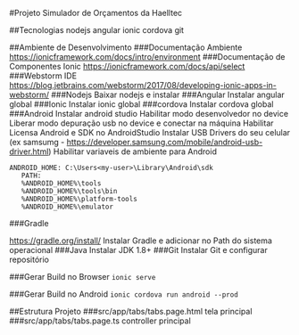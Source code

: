 #Projeto
Simulador de Orçamentos da Haelltec

##Tecnologias
nodejs
angular
ionic
cordova
git

##Ambiente de Desenvolvimento
###Documentação Ambiente
https://ionicframework.com/docs/intro/environment
###Documentação de Componentes Ionic
https://ionicframework.com/docs/api/select
###Webstorm IDE
https://blog.jetbrains.com/webstorm/2017/08/developing-ionic-apps-in-webstorm/
###Nodejs
Baixar nodejs e instalar
###Angular
Instalar angular global
###Ionic
Instalar ionic global
###cordova
Instalar cordova global
###Android
Instalar android studio
Habilitar modo desenvolvedor no device 
Liberar modo depuração usb no device e conectar na máquina
Habilitar Licensa Android e SDK no AndroidStudio
Instalar USB Drivers do seu celular (ex samsumg - https://developer.samsung.com/mobile/android-usb-driver.html)
Habilitar variaveis de ambiente para Android
```
ANDROID_HOME: C:\Users<my-user>\Library\Android\sdk
   PATH:
   %ANDROID_HOME%\tools
   %ANDROID_HOME%\tools\bin
   %ANDROID_HOME%\platform-tools
   %ANDROID_HOME%\emulator
```

###Gradle

https://gradle.org/install/
Instalar Gradle e adicionar no Path do sistema operacional
###Java
Instalar JDK 1.8+
###Git
Instalar Git e configurar repositório

###Gerar Build no Browser
```ionic serve```

###Gerar Build no Android
```ionic cordova run android --prod```

##Estrutura Projeto
###src/app/tabs/tabs.page.html 
tela principal
``` ```
###src/app/tabs/tabs.page.ts
controller principal
